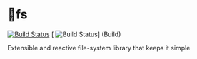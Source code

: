 # :kiss:fs
[![Build Status](https://travis-ci.org/wix/kissfs.svg?branch=master)](https://travis-ci.org/wix/kissfs)
[ ![Build Status](https://ci.appveyor.com/api/projects/status/github/wix/kissfs)] (Build)

Extensible and reactive file-system library that keeps it simple
